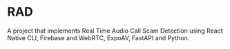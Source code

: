 # RAD
A project that implements Real Time Audio Call Scam Detection using React Native CLI, Firebase and WebRTC, ExpoAV, FastAPI and Python.
